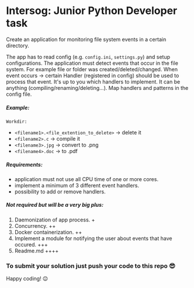 # Intersog: Junior Python Developer task

Create an application for monitoring file system events in a certain directory. 

The app has to read config (e.g. `config.ini`, `settings.py`) and setup configurations.
The application must detect events that occur in the file system. For example file or folder was created/deleted/changed.
When event occurs -> certain Handler (registered in config) should be used to process that event. 
It's up to you which handlers to implement. It can be anything (compiling/renaming/deleting...).
Map handlers and patterns in the config file. 

##### Example: 
`Workdir:`
- `<filename1>.<file_extention_to_delete>` -> delete it
- `<filename2>.c` -> compile it
- `<filename3>.jpg` -> convert to .png
- `<filename4>.doc` -> to .pdf
 
##### Requirements: 
- application must not use all CPU time of one or more cores.
- implement a minimum of 3 different event handlers. 
- possibility to add or remove handlers.
 
##### Not required but will be a very big plus: 
1. Daemonization of app process. +
1. Concurrency. ++ 
1. Docker containerization. ++ 
1. Implement a module for notifying the user about events that have occured. +++ 
1. Readme.md ++++ 

### To submit your solution just push your code to this repo 😎

Happy coding! 😉
